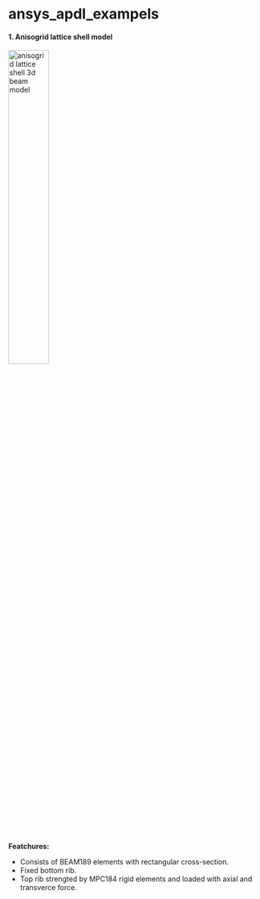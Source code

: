 # ansys_apdl_exampels

#### 1. Anisogrid lattice shell model

<div align="left">
  <img width="40%" src="https://raw.githubusercontent.com/BNPetr/ansys_apdl_examples/refs/heads/main/images/anisogrid_lattice_shell_3d_beam_model.PNG" alt="anisogrid lattice shell 3d beam model"></a>

**Featchures:**
  - Consists of BEAM189 elements with rectangular cross-section.
  - Fixed bottom rib.
  - Top rib strengted by MPC184 rigid elements and loaded with axial and transverce force.
